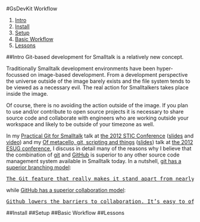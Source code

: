 #GsDevKit Workflow

1. [Intro](#intro)
2. [Install](#install)
3. [Setup](#setup)
4. [Basic Workflow](#basic-workflow)
5. [Lessons](#lessons)

##Intro
Git-based development for Smalltalk is a relatively new concept.

Traditionally Smalltalk development environments have been hyper-focussed on image-based development.
From a development perspective the universe outside of the image barely exists and the file system tends to be viewed as a necessary evil.
The real action for Smalltalkers takes place inside the image.

Of course, there is no avoiding the action outside of the image.
If you plan to use and/or contribute to open source projects it is necessary to share source code and collaborate with engineers who are working outside your workspace and likely to be outside of your timezone as well.

In my [Practical Git for Smalltalk][1] talk at [the 2012 STIC Conference][2] ([slides][3] and [video][4]) and my [Of metacello, git, scripting and things][7] ([slides][8]) talk at [the 2012 ESUG conference][9],  I discuss in detail many of the reasons why I believe that the combination of [git][5] and [GitHub][6] is superior to any other source code management system available in Smalltalk today.
In a nutshell, [git has a superior branching model][11]:

<a href="http://git-scm.com/about">
<pre>The Git feature that really makes it stand apart from nearly every other SCM out there is its branching model. Git allows and encourages you to have multiple local branches that can be entirely independent of each other. The creation, merging, and deletion of those lines of development takes seconds.</pre>
</a>

while [GitHub has a superior collaboration model][10]:

<a href=" http://kbroman.org/github_tutorial/pages/why.html#why-use-githubhttpgithubcom">
  <pre>Github lowers the barriers to collaboration. It’s easy to offer suggested changes to others’ code through github.</pre>
</a>

##Install
##Setup
##Basic Workflow
##Lessons

[1]: http://www.stic.st/conferences/stic12/stic12-abstracts/practical-git-for-smalltalk/
[2]: http://www.stic.st/conferences/stic12/
[3]: http://www.stic.st/wp-content/conferences/2012/Wednesday/1415-Practical_Git_for_Smalltalk-Henrichs.pdf
[4]: https://youtu.be/ZIkoBQphtyM
[5]: http://git-scm.com/
[6]: https://github.com
[7]: https://www.google.com/calendar/render?eid=azJiYzE2bTVzYTZoNmZrcGE1YmtmMTU3aGsgdG85cmJ2cTRpNzFtZ2d1bWdicHUyM2I5dGtAZw&pli=1&t=AKUaPmYiiwfohu-fOZnL6itRFUaZbVbN9c2JlkS1xX8RJmqpkgy8gJAG93riS7aeoOredqVNF5xzOQl1lWcDiMLhkE428F1zxg&sf=true&output=xml#eventpage_6
[8]: http://www.slideshare.net/esug/of-metacello-git-scripting-and-things
[9]: http://www.esug.org/wiki/pier/Conferences/2012
[10]: https://help.github.com/categories/collaborating/
[11]: http://git-scm.com/book/en/v1/Git-Branching

